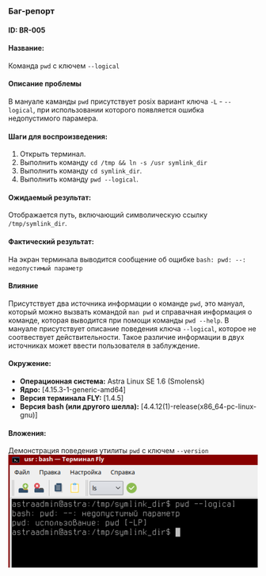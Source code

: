 ### Баг-репорт

#### ID: BR-005

#### Название:
Команда `pwd` с ключем `--logical`

#### Описание проблемы
В мануале каманды `pwd` присутствует posix вариант ключа `-L` - `--logical`, при использовании которого появляется ошибка недопустимого парамера.

#### Шаги для воспроизведения:
1. Открыть терминал.
2. Выполнить команду `cd /tmp && ln -s /usr symlink_dir`
3. Выполнить команду `cd symlink_dir`.
4. Выполнить команду `pwd --logical`.

#### Ожидаемый результат:
Отображается путь, включающий символическую ссылку `/tmp/symlink_dir`.

#### Фактический результат:
На экран терминала выводится сообщение об ощибке `bash: pwd: --: недопустимый параметр`

#### Влияние
Присутствует два источника информации о команде `pwd`, это мануал, который можно вызвать командой `man pwd` и справачная информация о команде, которая выводится при помощи команды `pwd --help`. В мануале присутствует описание поведения ключа `--logical`, которое не соотвествует действительности. Такое различие информации в двух источниках может ввести пользователя в заблуждение.

#### Окружение:
- **Операционная система:** Astra Linux SE 1.6 (Smolensk)
- **Ядро:** [4.15.3-1-generic-amd64]
- **Версия терминала FLY:** [1.4.5]
- **Версия bash (или другого шелла):** [4.4.12(1)-release(x86_64-pc-linux-gnu)]

#### Вложения:
Демонстрация поведения утилиты `pwd` с ключем `--version`
![alt text](src/image2.png)